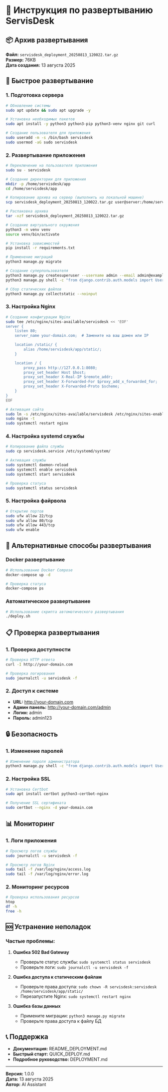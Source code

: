# 🚀 Инструкция по развертыванию ServisDesk

## 📦 Архив развертывания

**Файл:** `servisdesk_deployment_20250813_120022.tar.gz`  
**Размер:** 76KB  
**Дата создания:** 13 августа 2025

## 🎯 Быстрое развертывание

### 1. Подготовка сервера

```bash
# Обновление системы
sudo apt update && sudo apt upgrade -y

# Установка необходимых пакетов
sudo apt install -y python3 python3-pip python3-venv nginx git curl

# Создание пользователя для приложения
sudo useradd -m -s /bin/bash servisdesk
sudo usermod -aG sudo servisdesk
```

### 2. Развертывание приложения

```bash
# Переключение на пользователя приложения
sudo su - servisdesk

# Создание директории для приложения
mkdir -p /home/servisdesk/app
cd /home/servisdesk/app

# Копирование архива на сервер (выполнить на локальной машине)
scp servisdesk_deployment_20250813_120022.tar.gz user@server:/home/servisdesk/app/

# Распаковка архива
tar -xzf servisdesk_deployment_20250813_120022.tar.gz

# Создание виртуального окружения
python3 -m venv venv
source venv/bin/activate

# Установка зависимостей
pip install -r requirements.txt

# Применение миграций
python3 manage.py migrate

# Создание суперпользователя
python3 manage.py createsuperuser --username admin --email admin@example.com --noinput
python3 manage.py shell -c "from django.contrib.auth.models import User; u = User.objects.get(username='admin'); u.set_password('admin123'); u.save()"

# Сбор статических файлов
python3 manage.py collectstatic --noinput
```

### 3. Настройка Nginx

```bash
# Создание конфигурации Nginx
sudo tee /etc/nginx/sites-available/servisdesk << 'EOF'
server {
    listen 80;
    server_name your-domain.com;  # Замените на ваш домен или IP

    location /static/ {
        alias /home/servisdesk/app/static/;
    }

    location / {
        proxy_pass http://127.0.0.1:8080;
        proxy_set_header Host $host;
        proxy_set_header X-Real-IP $remote_addr;
        proxy_set_header X-Forwarded-For $proxy_add_x_forwarded_for;
        proxy_set_header X-Forwarded-Proto $scheme;
    }
}
EOF

# Активация сайта
sudo ln -s /etc/nginx/sites-available/servisdesk /etc/nginx/sites-enabled/
sudo nginx -t
sudo systemctl restart nginx
```

### 4. Настройка systemd службы

```bash
# Копирование файла службы
sudo cp servisdesk.service /etc/systemd/system/

# Активация службы
sudo systemctl daemon-reload
sudo systemctl enable servisdesk
sudo systemctl start servisdesk

# Проверка статуса
sudo systemctl status servisdesk
```

### 5. Настройка файрвола

```bash
# Открытие портов
sudo ufw allow 22/tcp
sudo ufw allow 80/tcp
sudo ufw allow 443/tcp
sudo ufw enable
```

## 🔧 Альтернативные способы развертывания

### Docker развертывание

```bash
# Использование Docker Compose
docker-compose up -d

# Проверка статуса
docker-compose ps
```

### Автоматическое развертывание

```bash
# Использование скрипта автоматического развертывания
./deploy.sh
```

## 📋 Проверка развертывания

### 1. Проверка доступности

```bash
# Проверка HTTP ответа
curl -I http://your-domain.com

# Проверка логирования
sudo journalctl -u servisdesk -f
```

### 2. Доступ к системе

- **URL:** http://your-domain.com
- **Админ панель:** http://your-domain.com/admin
- **Логин:** admin
- **Пароль:** admin123

## 🔒 Безопасность

### 1. Изменение паролей

```bash
# Изменение пароля администратора
python3 manage.py shell -c "from django.contrib.auth.models import User; u = User.objects.get(username='admin'); u.set_password('новый_пароль'); u.save()"
```

### 2. Настройка SSL

```bash
# Установка Certbot
sudo apt install certbot python3-certbot-nginx

# Получение SSL сертификата
sudo certbot --nginx -d your-domain.com
```

## 📊 Мониторинг

### 1. Логи приложения

```bash
# Просмотр логов службы
sudo journalctl -u servisdesk -f

# Просмотр логов Nginx
sudo tail -f /var/log/nginx/access.log
sudo tail -f /var/log/nginx/error.log
```

### 2. Мониторинг ресурсов

```bash
# Проверка использования ресурсов
htop
df -h
free -h
```

## 🆘 Устранение неполадок

### Частые проблемы:

1. **Ошибка 502 Bad Gateway**
   - Проверьте статус службы: `sudo systemctl status servisdesk`
   - Проверьте логи: `sudo journalctl -u servisdesk -f`

2. **Ошибка доступа к статическим файлам**
   - Проверьте права доступа: `sudo chown -R servisdesk:servisdesk /home/servisdesk/app/static/`
   - Перезапустите Nginx: `sudo systemctl restart nginx`

3. **Ошибка базы данных**
   - Примените миграции: `python3 manage.py migrate`
   - Проверьте права доступа к файлу БД

## 📞 Поддержка

- **Документация:** README_DEPLOYMENT.md
- **Быстрый старт:** QUICK_DEPLOY.md
- **Подробное руководство:** DEPLOYMENT.md

---

**Версия:** 1.0.0  
**Дата:** 13 августа 2025  
**Автор:** AI Assistant
